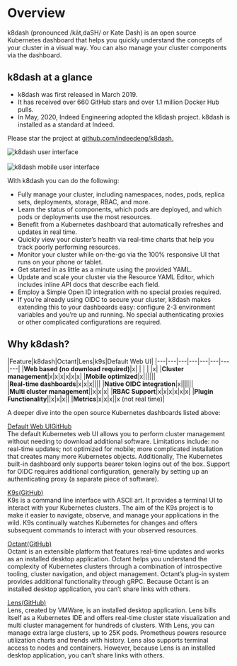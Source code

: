 # Overview

k8dash (pronounced /kāt,daSH/ or Kate Dash) is an open source Kubernetes dashboard that helps you quickly understand the concepts of your cluster in a visual way. You can also manage your cluster components via the dashboard.

## k8dash at a glance

- k8dash was first released in March 2019.
- It has received over 660 GitHub stars and over 1.1 million Docker Hub pulls.
- In May, 2020, Indeed Engineering adopted the k8dash project. k8dash is installed as a standard at Indeed.

Please star the project at [github.com/indeedeng/k8dash.](github.com/indeedeng/k8dash)

<img src="./images/k8dash-screen.png" alt="k8dash user interface" class="img-with-border"/>
<br></br>
<img src="./images/k8dash-mobile.png" alt="k8dash mobile user interface" class="img-with-border"/>

With k8dash you can do the following:
- Fully manage your cluster, including namespaces, nodes, pods, replica sets, deployments, storage, RBAC, and more.
- Learn the status of components, which pods are deployed, and which pods or deployments use the most resources.
- Benefit from a Kubernetes dashboard that automatically refreshes and updates in real time.
- Quickly view your cluster’s health via real-time charts that help you track poorly performing resources.
- Monitor your cluster while on-the-go via the 100% responsive UI that runs on your phone or tablet.
- Get started in as little as a minute using the provided YAML. 
- Update and scale your cluster via the Resource YAML Editor, which includes inline API docs that describe each field.
- Employ a Simple Open ID integration with no special proxies required.
- If you’re already using OIDC to secure your cluster, k8dash makes extending this to your dashboards easy: configure 2-3 environment variables and you’re up and running. No special authenticating proxies or other complicated configurations are required.

## Why k8dash?

|Feature|k8dash|Octant|Lens|k9s|Default Web UI|
|---|---|---|---|---|---|---|---|
|<nobr>**Web based (no download required)**</nobr>|x| | | | |x|
|**Cluster management**|x|x|x|x|x|x|
|**Mobile optimized**|x||||||
|<nobr>**Real-time dashboards**</nobr>|x|x|x||||
|<nobr>**Native OIDC integration**</nobr>|x||||||
|<nobr>**Multi cluster management**</nobr>||x|x|x|
|**RBAC Support**|x|x|x|x|x|x|
|**Plugin Functionality**||x|x|x||
|**Metrics**|x|x|x||x (not real time)|

A deeper dive into the open source Kubernetes dashboards listed above:

[Default Web UI](https://kubernetes.io/docs/tasks/access-application-cluster/web-ui-dashboard/)[GitHub](https://github.com/kubernetes/dashboard)<br>
The default Kubernetes web UI allows you to perform cluster management without needing to download additional software. Limitations include: no real-time updates; not optimized for mobile; more complicated installation that creates many more Kubernetes objects. Additionally, The Kubernetes built-in dashboard only supports bearer token logins out of the box. Support for OIDC requires additional configuration, generally by setting up an authenticating proxy (a separate piece of software).

[K9s](https://k9scli.io/)[(GitHub)](https://github.com/derailed/k9s)<br>
K9s is a command line interface with ASCII art. It provides a terminal UI to interact with your Kubernetes clusters. The aim of the K9s project is to make it easier to navigate, observe, and manage your applications in the wild. K9s continually watches Kubernetes for changes and offers subsequent commands to interact with your observed resources.

[Octant](https://octant.dev/)[(GitHub)](https://github.com/vmware-tanzu/octant)<br>
Octant is an extensible platform that features real-time updates and works as an installed desktop application. Octant helps you understand the complexity of Kubernetes clusters through a combination of introspective tooling, cluster navigation, and object management. Octant’s plug-in system provides additional functionality through gRPC. Because Octant is an installed desktop application, you can’t share links with others.

[Lens](https://k8slens.dev/)[(GitHub)](https://github.com/lensapp/lens)<br>
Lens, created by VMWare, is an installed desktop application. Lens bills itself as a Kubernetes IDE and offers real-time cluster state visualization and multi cluster management for hundreds of clusters. With Lens, you can manage extra large clusters, up to 25K pods. Prometheus powers resource utilization charts and trends with history. Lens also supports terminal access to nodes and containers. However, because Lens is an installed desktop application, you can’t share links with others.

